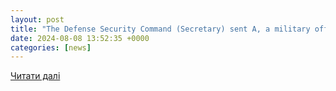```yaml
---
layout: post
title: "The Defense Security Command (Secretary) sent A, a military officer from the Defense Intelligence Co - MK"
date: 2024-08-08 13:52:35 +0000
categories: [news]
---
```


[Читати далі](https://www.mk.co.kr/en/politics/11087880)
